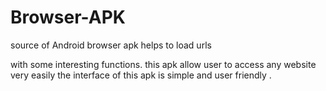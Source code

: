 # Browser-APK
 source of Android browser apk 
 helps to load urls 

 with some interesting functions. this apk allow user to access any website very easily the interface of this apk is simple and user friendly .

